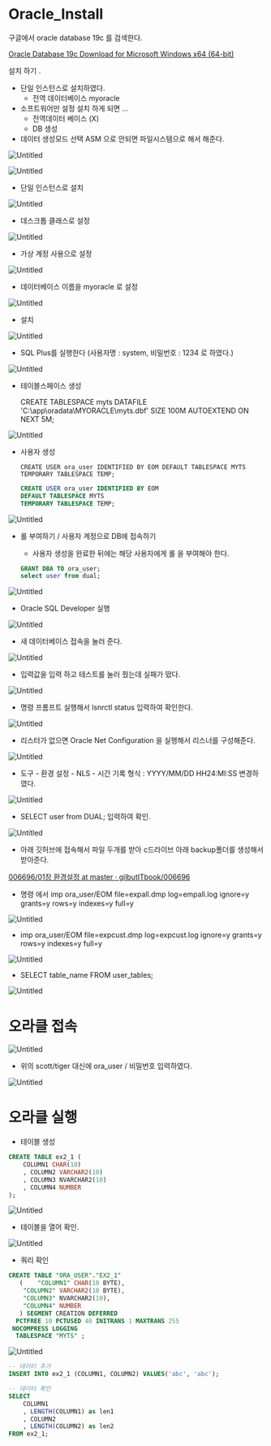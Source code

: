 # Oracle_Install

구글에서 oracle database 19c 를 검색한다.

[Oracle Database 19c Download for Microsoft Windows x64 (64-bit)](https://www.oracle.com/kr/database/technologies/oracle19c-windows-downloads.html)

설치 하기 .

- 단일 인스턴스로 설치하였다.
    - 전역 데이터베이스 myoracle
- 소프트워어만 설정 설치 하게 되면 ...
    - 전역데이터 베이스 (X)
    - DB 생성
- 데이터 생성모드 선택 ASM 으로 안되면 파일시스템으로 해서 해준다.

![Untitled](Oracle_Install/Untitled.png)

![Untitled](Oracle_Install/Untitled%201.png)

- 단일 인스턴스로 설치

![Untitled](Oracle_Install/Untitled%202.png)

- 데스크톱 클래스로 설정

![Untitled](Oracle_Install/Untitled%203.png)

- 가상 계정 사용으로 설정

![Untitled](Oracle_Install/Untitled%204.png)

- 데이터베이스 이름을 myoracle 로 설정

![Untitled](Oracle_Install/Untitled%205.png)

- 설치

![Untitled](Oracle_Install/Untitled%206.png)

- SQL Plus를 실행한다 (사용자명 : system, 비밀번호 : 1234 로 하였다.)

![Untitled](Oracle_Install/Untitled%207.png)

- 테이블스페이스 생성
    
    CREATE TABLESPACE myts DATAFILE 'C:\app\oradata\MYORACLE\myts.dbf' SIZE 100M AUTOEXTEND ON NEXT 5M;
    

![Untitled](Oracle_Install/Untitled%208.png)

- 사용자 생성
    
    `CREATE USER ora_user IDENTIFIED BY EOM DEFAULT TABLESPACE MYTS TEMPORARY TABLESPACE TEMP;`
    
    ```sql
    CREATE USER ora_user IDENTIFIED BY EOM
    DEFAULT TABLESPACE MYTS
    TEMPORARY TABLESPACE TEMP;
    ```
    

![Untitled](Oracle_Install/Untitled%209.png)

- 롤 부여하기 / 사용자 계정으로 DB에 접속하기
    - 사용자 생성을 완료한 뒤에는 해당 사용자에게 롤 을 부여해야 한다.
    
    ```sql
    GRANT DBA TO ora_user;
    select user from dual;
    ```
    

![Untitled](Oracle_Install/Untitled%2010.png)

- Oracle SQL Developer 실행

![Untitled](Oracle_Install/Untitled%2011.png)

- 새 데이터베이스 접속을 눌러 준다.

![Untitled](Oracle_Install/Untitled%2012.png)

- 입력값을 입력 하고 테스트를 눌러 줬는데 실패가 떴다.

![Untitled](Oracle_Install/Untitled%2013.png)

- 명령 프롬프트 실행해서 lsnrctl status 입력하여 확인한다.

![Untitled](Oracle_Install/Untitled%2014.png)

- 리스터가 없으면 Oracle Net Configuration 을 실행해서 리스너를 구성해준다.

![Untitled](Oracle_Install/Untitled%2015.png)

- 도구 - 환경 설정 - NLS - 시간 기록 형식 : YYYY/MM/DD HH24:MI:SS 변경하였다.

![Untitled](Oracle_Install/Untitled%2016.png)

- SELECT user from DUAL; 입력하여 확인.

![Untitled](Oracle_Install/Untitled%2017.png)

- 아래 깃허브에 접속해서 파일 두개를 받아 c드라이브 아래 backup폴더를 생성해서 받아준다.

[006696/01장 환경설정 at master · gilbutITbook/006696](https://github.com/gilbutITbook/006696/tree/master/01%EC%9E%A5%20%ED%99%98%EA%B2%BD%EC%84%A4%EC%A0%95)

- 명령 에서 imp ora_user/EOM file=expall.dmp log=empall.log ignore=y grants=y rows=y indexes=y full=y

![Untitled](Oracle_Install/Untitled%2018.png)

- imp ora_user/EOM file=expcust.dmp log=expcust.log ignore=y grants=y rows=y indexes=y full=y

![Untitled](Oracle_Install/Untitled%2019.png)

- SELECT table_name FROM user_tables;

![Untitled](Oracle_Install/Untitled%2020.png)

# 오라클 접속

![Untitled](Oracle_Install/Untitled%2021.png)

- 위의 scott/tiger 대신에 ora_user / 비밀번호 입력하였다.

![Untitled](Oracle_Install/Untitled%2022.png)

# 오라클 실행

- 테이블 생성

```sql
CREATE TABLE ex2_1 (
    COLUMN1 CHAR(10)
    , COLUMN2 VARCHAR2(10)
    , COLUMN3 NVARCHAR2(10)
    , COLUMN4 NUMBER
);
```

![Untitled](Oracle_Install/Untitled%2023.png)

- 테이블을 열어 확인.

![Untitled](Oracle_Install/Untitled%2024.png)

- 쿼리 확인

```sql
CREATE TABLE "ORA_USER"."EX2_1" 
   (	"COLUMN1" CHAR(10 BYTE), 
	"COLUMN2" VARCHAR2(10 BYTE), 
	"COLUMN3" NVARCHAR2(10), 
	"COLUMN4" NUMBER
   ) SEGMENT CREATION DEFERRED 
  PCTFREE 10 PCTUSED 40 INITRANS 1 MAXTRANS 255 
 NOCOMPRESS LOGGING
  TABLESPACE "MYTS" ;
```

![Untitled](Oracle_Install/Untitled%2025.png)

```sql
-- 데이터 추가
INSERT INTO ex2_1 (COLUMN1, COLUMN2) VALUES('abc', 'abc');

-- 데이터 확인
SELECT 
    COLUMN1
    , LENGTH(COLUMN1) as len1
    , COLUMN2
    , LENGTH(COLUMN2) as len2
FROM ex2_1;
```